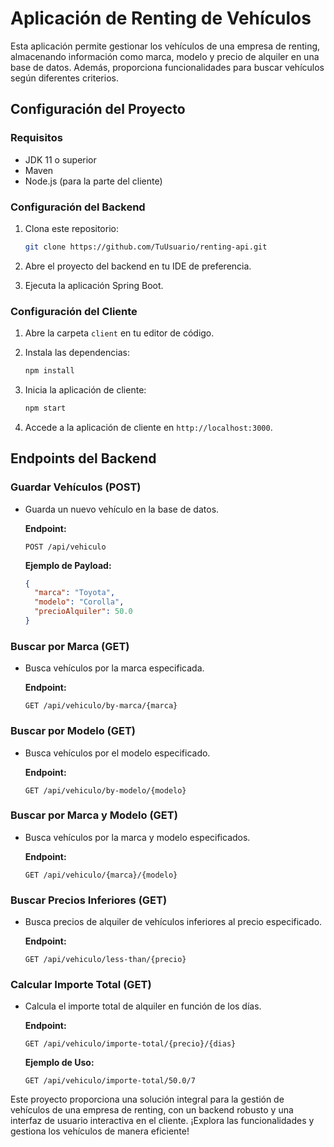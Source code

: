 # Aplicación de Renting de Vehículos

Esta aplicación permite gestionar los vehículos de una empresa de renting, almacenando información como marca, modelo y precio de alquiler en una base de datos. Además, proporciona funcionalidades para buscar vehículos según diferentes criterios.

## Configuración del Proyecto

### Requisitos

- JDK 11 o superior
- Maven
- Node.js (para la parte del cliente)

### Configuración del Backend

1. Clona este repositorio:
   ```bash
   git clone https://github.com/TuUsuario/renting-api.git
   ```

2. Abre el proyecto del backend en tu IDE de preferencia.

3. Ejecuta la aplicación Spring Boot.

### Configuración del Cliente

1. Abre la carpeta `client` en tu editor de código.

2. Instala las dependencias:
   ```bash
   npm install
   ```

3. Inicia la aplicación de cliente:
   ```bash
   npm start
   ```

4. Accede a la aplicación de cliente en `http://localhost:3000`.

## Endpoints del Backend

### Guardar Vehículos (POST)

- Guarda un nuevo vehículo en la base de datos.

   **Endpoint:**
   ```
   POST /api/vehiculo
   ```

   **Ejemplo de Payload:**
   ```json
   {
     "marca": "Toyota",
     "modelo": "Corolla",
     "precioAlquiler": 50.0
   }
   ```

### Buscar por Marca (GET)

- Busca vehículos por la marca especificada.

   **Endpoint:**
   ```
   GET /api/vehiculo/by-marca/{marca}
   ```

### Buscar por Modelo (GET)

- Busca vehículos por el modelo especificado.

   **Endpoint:**
   ```
   GET /api/vehiculo/by-modelo/{modelo}
   ```

### Buscar por Marca y Modelo (GET)

- Busca vehículos por la marca y modelo especificados.

   **Endpoint:**
   ```
   GET /api/vehiculo/{marca}/{modelo}
   ```

### Buscar Precios Inferiores (GET)

- Busca precios de alquiler de vehículos inferiores al precio especificado.

   **Endpoint:**
   ```
   GET /api/vehiculo/less-than/{precio}
   ```

### Calcular Importe Total (GET)

- Calcula el importe total de alquiler en función de los días.

   **Endpoint:**
   ```
   GET /api/vehiculo/importe-total/{precio}/{dias}
   ```

   **Ejemplo de Uso:**
   ```
   GET /api/vehiculo/importe-total/50.0/7
   ```

Este proyecto proporciona una solución integral para la gestión de vehículos de una empresa de renting, con un backend robusto y una interfaz de usuario interactiva en el cliente. ¡Explora las funcionalidades y gestiona los vehículos de manera eficiente!
